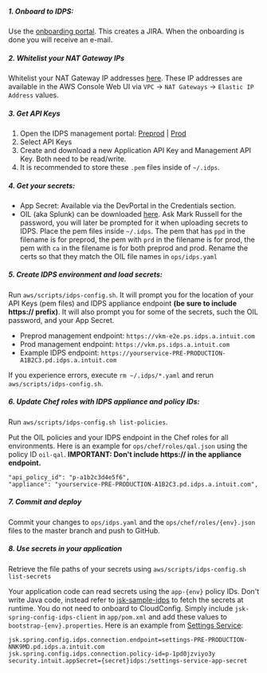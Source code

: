 ##### 1. Onboard to IDPS:
Use the [onboarding portal](https://github.intuit.com/pages/idps-ops/onboard). This creates a JIRA. When the onboarding is done you will receive an e-mail.

##### 2. Whitelist your NAT Gateway IPs
Whitelist your NAT Gateway IP addresses [here](https://github.intuit.com/pages/idps-ops/whitelist/). These IP addresses are available in the AWS Console Web UI via `VPC` -> `NAT Gateways` -> `Elastic IP Address` values.

#####  3. Get API Keys
1. Open the IDPS management portal: [Preprod](https://vkm-e2e.ps.idps.a.intuit.com) | [Prod](https://vkm.ps.idps.a.intuit.com)
2. Select API Keys
3. Create and download a new Application API Key and Management API Key. Both need to be read/write.
4. It is recommended to store these `.pem` files inside of `~/.idps`.

##### 4. Get your secrets:
- App Secret: Available via the DevPortal in the Credentials section.
- OIL (aka Splunk) can be downloaded [here](https://intuit.app.box.com/s/z6sog9qg3d94erb50tlnlmkakcaysuhj/folder/41232479530). Ask Mark Russell for the password, you will later be prompted for it when uploading secrets to IDPS. Place the pem files inside `~/.idps`. The pem that has `ppd` in the filename is for preprod, the pem with `prd` in the filename is for prod, the pem with `ca` in the filename is for both preprod and prod. Rename the certs so that they match the OIL file names in `ops/idps.yaml` 

##### 5. Create IDPS environment and load secrets:
Run `aws/scripts/idps-config.sh`.
It will prompt you for the location of your API Keys (pem files) and IDPS appliance endpoint **(be sure to include https:// prefix)**.
It will also prompt you for some of the secrets, such the OIL password, and your App Secret.

- Preprod management endpoint: `https://vkm-e2e.ps.idps.a.intuit.com`
- Prod management endpoint: `https://vkm.ps.idps.a.intuit.com`
- Example IDPS endpoint: `https://yourservice-PRE-PRODUCTION-A1B2C3.pd.idps.a.intuit.com`

If you experience errors, execute `rm ~/.idps/*.yaml` and rerun `aws/scripts/idps-config.sh`. 

##### 6. Update Chef roles with IDPS appliance and policy IDs:
Run `aws/scripts/idps-config.sh list-policies`.

Put the OIL policies and your IDPS endpoint in the Chef roles for all environments. Here is an example for `ops/chef/roles/qal.json` using the policy ID `oil-qal`. **IMPORTANT: Don't include https:// in the appliance endpoint.**

```
"api_policy_id": "p-a1b2c3d4e5f6",
"appliance": "yourservice-PRE-PRODUCTION-A1B2C3.pd.idps.a.intuit.com",
```

##### 7. Commit and deploy
Commit your changes to `ops/idps.yaml` and the `ops/chef/roles/{env}.json` files to the master branch and push to GitHub.

##### 8. Use secrets in your application
Retrieve the file paths of your secrets using `aws/scripts/idps-config.sh list-secrets`

Your application code can read secrets using the `app-{env}` policy IDs. Don't write Java code, instead refer to [jsk-sample-idps](https://github.intuit.com/services-config/jsk-sample-idps) to fetch the secrets at runtime. You do not need to onboard to CloudConfig. Simply include `jsk-spring-config-idps-client` in `app/pom.xml` and add these values to `bootstrap-{env}.properties`. Here is an example from [Settings Service](https://github.intuit.com/qbshared-settings/settings-service/blob/60801b5145a4a6e3dd2c8a4df23f3ccfef29adac/app/src/main/resources/bootstrap-qal.properties):

```
jsk.spring.config.idps.connection.endpoint=settings-PRE-PRODUCTION-NNK9MD.pd.idps.a.intuit.com
jsk.spring.config.idps.connection.policy-id=p-1pd0jzviyo3y
security.intuit.appSecret={secret}idps:/settings-service-app-secret
```
